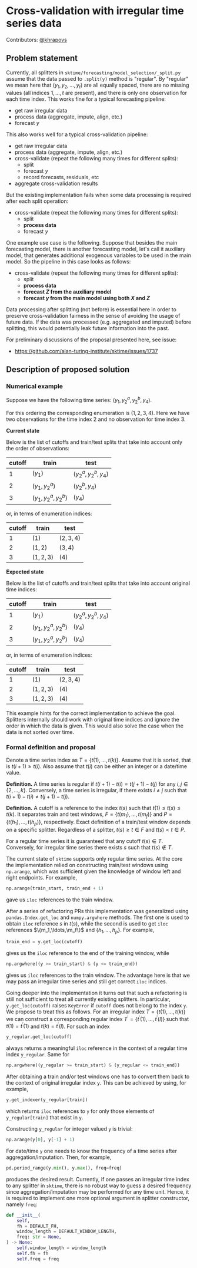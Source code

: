 # Cross-validation with irregular time series data

Contributors: [@khrapovs](https://github.com/khrapovs)

## Problem statement

Currently, all splitters in `sktime/forecasting/model_selection/_split.py` assume that the data passed to `.split(y)` method is "regular". By "regular" we mean here that $(y_1,y_2,\ldots,y_t)$ are all equally spaced, there are no missing values (all indices $1,\ldots,t$ are present), and there is only one observation for each time index. This works fine for a typical forecasting pipeline:
- get raw irregular data
- process data (aggregate, impute, align, etc.)
- forecast $y$

This also works well for a typical cross-validation pipeline:
- get raw irregular data
- process data (aggregate, impute, align, etc.)
- cross-validate (repeat the following many times for different splits):
  - split
  - forecast $y$
  - record forecasts, residuals, etc
- aggregate cross-validation results

But the existing implementation fails when some data processing is required after each split operation:
- cross-validate (repeat the following many times for different splits):
  - split
  - **process data**
  - forecast $y$

One example use case is the following. Suppose that besides the main forecasting model, there is another forecasting model, let's call it auxiliary model, that generates additional exogenous variables to be used in the main model. So the pipeline in this case looks as follows:
- cross-validate (repeat the following many times for different splits):
  - split
  - **process data**
  - **forecast $Z$ from the auxiliary model**
  - **forecast $y$ from the main model using both $X$ and $Z$**

Data processing after splitting (not before) is essential here in order to preserve cross-validation fairness in the sense of avoiding the usage of future data. If the data was processed (e.g. aggregated and imputed) before splitting, this would potentially leak future information into the past.

For preliminary discussions of the proposal presented here, see issue:
- https://github.com/alan-turing-institute/sktime/issues/1737

## Description of proposed solution

### Numerical example

Suppose we have the following time series: $\left(y_1,y_2^a,y_2^b,y_4\right)$. 

For this ordering the corresponding enumeration is $(1,2,3,4)$. Here we have two observations for the time index $2$ and no observation for time index $3$.

**Current state**

Below is the list of cutoffs and train/test splits that take into account only the order of observations:

| cutoff | train               | test                |
|--------|---------------------|---------------------|
| 1      | $(y_1)$             | $(y_2^a,y_2^b,y_4)$ |
| 2      | $(y_1,y_2^a)$       | $(y_2^b,y_4)$       |
| 3      | $(y_1,y_2^a,y_2^b)$ | $(y_4)$             |

or, in terms of enumeration indices:

| cutoff | train             | test      |
|--------|-------------------|-----------|
| 1      | $(1)$             | $(2,3,4)$ |
| 2      | $(1,2)$           | $(3,4)$   |
| 3      | $(1,2,3)$         | $(4)$     |

**Expected state**

Below is the list of cutoffs and train/test splits that take into account original time indices:

| cutoff | train               | test                |
|--------|---------------------|---------------------|
| 1      | $(y_1)$             | $(y_2^a,y_2^b,y_4)$ |
| 2      | $(y_1,y_2^a,y_2^b)$ | $(y_4)$             |
| 3      | $(y_1,y_2^a,y_2^b)$ | $(y_4)$             |

or, in terms of enumeration indices:

| cutoff | train               | test      |
|--------|---------------------|-----------|
| 1      | $(1)$               | $(2,3,4)$ |
| 2      | $(1,2,3)$           | $(4)$     |
| 3      | $(1,2,3)$           | $(4)$     |

This example hints for the correct implementation to achieve the goal. Splitters internally should work with original time indices and ignore the order in which the data is given. This would also solve the case when the data is not sorted over time.

### Formal definition and proposal

Denote a time series index as $T=\left\{t(1),\ldots,t(k)\right\}$. Assume that it is sorted, that is $t(i+1)\geq t(i)$. Also assume that $t(i)$ can be either an integer or a date/time value.

**Definition.** A time series is regular if $t(i+1)-t(i)=t(j+1)-t(j)$ for any $i,j\in\{2,\ldots,k\}$. Conversely, a time series is irregular, if there exists $i\neq j$ such that $t(i+1)-t(i)\neq t(j+1)-t(j)$.

**Definition.** A cutoff is a reference to the index $t(s)$ such that $t(1)\leq t(s)\leq t(k)$. It separates train and test windows, $F=\left\{t(m_1),\ldots,t(m_f)\right\}$ and $P=\left\{t(h_1),\ldots,t(h_p)\right\}$, respectively. Exact definition of a train/test window depends on a specific splitter. Regardless of a splitter, $t(s)\geq t\in F$ and $t(s)< t\in P$. 

For a regular time series it is guaranteed that any cutoff $t(s)\in T$. Conversely, for irregular time series there exists $s$ such that $t(s)\notin T$.

The current state of `sktime` supports only regular time series. At the core the implementation relied on constructing train/test windows using `np.arange`, which was sufficient given the knowledge of window left and right endpoints. For example,
```python
np.arange(train_start, train_end + 1)
```
gave us `iloc` references to the train window.

After a series of refactoring PRs this implementation was generalized using `pandas.Index.get_loc` and `numpy.argwhere` methods. The first one is used to obtain `iloc` reference $s$ in $t(s)$, while the second is used to get `iloc` references $\{m_1,\ldots,\m_f\}$ and $\{h_1,\ldots,h_p\}$. For example,
```python
train_end = y.get_loc(cutoff)
```
gives us the `iloc` reference to the end of the training window, while
```python
np.argwhere((y >= train_start) & (y <= train_end))
```
gives us `iloc` references to the train window. The advantage here is that we may pass an irregular time series and still get correct `iloc` indices.

Going deeper into the implementation it turns out that such a refactoring is still not sufficient to treat all currently existing splitters. In particular, `y.get_loc(cutoff)` raises `KeyError` if `cutoff` does not belong to the index `y`. We propose to treat this as follows. For an irregular index $T=\left\{t(1),\ldots,t(k)\right\}$ we can construct a corresponding regular index $T^\prime=\left\{t^\prime(1),\ldots,t^\prime(l)\right\}$ such that $t(1)=t^\prime(1)$ and $t(k)=t^\prime(l)$. For such an index 
```python
y_regular.get_loc(cutoff)
```
always returns a meaningful `iloc` reference in the context of a regular time index `y_regular`. Same for
```python
np.argwhere((y_regular >= train_start) & (y_regular <= train_end))
```
After obtaining a train and/or test windows one has to convert them back to the context of original irregular index `y`. This can be achieved by using, for example,
```python
y.get_indexer(y_regular[train])
```
which returns `iloc` references to `y` for only those elements of `y_regular[train]` that exist in `y`.

Constructing `y_regular` for integer valued `y` is trivial:
```python
np.arange(y[0], y[-1] + 1)
```
For date/time `y` one needs to know the frequency of a time series after aggregation/imputation. Then, for example,
```python
pd.period_range(y.min(), y.max(), freq=freq)
```
produces the desired result. Currently, if one passes an irregular time index to any splitter in `sktime`, there is no robust way to guess a desired frequency since aggregation/imputation may be performed for any time unit. Hence, it is required to implement one more optional argument in splitter constructor, namely `freq`:
```python
def __init__(
    self,
    fh = DEFAULT_FH,
    window_length = DEFAULT_WINDOW_LENGTH,
    freq: str = None,
) -> None:
    self.window_length = window_length
    self.fh = fh
    self.freq = freq
```
